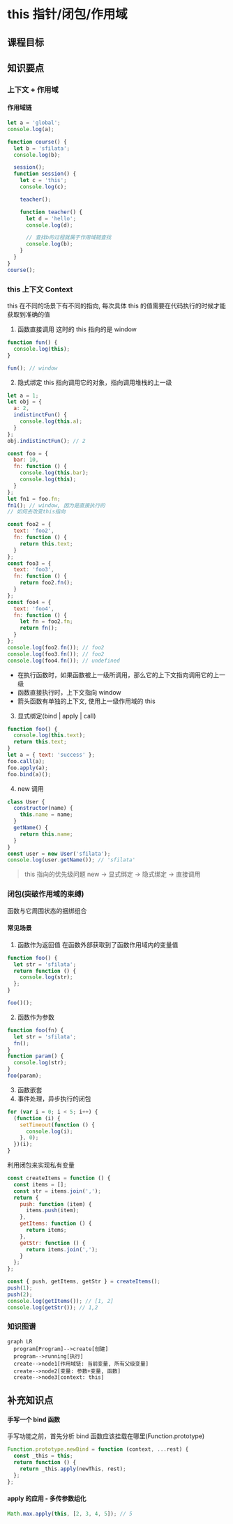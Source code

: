 # this 指针/闭包/作用域

## 课程目标

## 知识要点

### 上下文 + 作用域

#### 作用域链

```js
let a = 'global';
console.log(a);

function course() {
  let b = 'sfilata';
  console.log(b);

  session();
  function session() {
    let c = 'this';
    console.log(c);

    teacher();

    function teacher() {
      let d = 'hello';
      console.log(d);

      // 查找b的过程就属于作用域链查找
      console.log(b);
    }
  }
}
course();
```

### this 上下文 Context

this 在不同的场景下有不同的指向, 每次具体 this 的值需要在代码执行的时候才能获取到准确的值

1. 函数直接调用
   这时的 this 指向的是 window

```js
function fun() {
  console.log(this);
}

fun(); // window
```

2. 隐式绑定
   this 指向调用它的对象，指向调用堆栈的上一级

```js
let a = 1;
let obj = {
  a: 2,
  indistinctFun() {
    console.log(this.a);
  }
};
obj.indistinctFun(); // 2

const foo = {
  bar: 10,
  fn: function () {
    console.log(this.bar);
    console.log(this);
  }
};
let fn1 = foo.fn;
fn1(); // window, 因为是直接执行的
// 如何去改变this指向

const foo2 = {
  text: 'foo2',
  fn: function () {
    return this.text;
  }
};
const foo3 = {
  text: 'foo3',
  fn: function () {
    return foo2.fn();
  }
};
const foo4 = {
  text: 'foo4',
  fn: function () {
    let fn = foo2.fn;
    return fn();
  }
};
console.log(foo2.fn()); // foo2
console.log(foo3.fn()); // foo2
console.log(foo4.fn()); // undefined
```

- 在执行函数时，如果函数被上一级所调用，那么它的上下文指向调用它的上一级
- 函数直接执行时，上下文指向 window
- 箭头函数有单独的上下文, 使用上一级作用域的 this

3. 显式绑定(bind | apply | call)

```js
function foo() {
  console.log(this.text);
  return this.text;
}
let a = { text: 'success' };
foo.call(a);
foo.apply(a);
foo.bind(a)();
```

4. new 调用

```js
class User {
  constructor(name) {
    this.name = name;
  }
  getName() {
    return this.name;
  }
}
const user = new User('sfilata');
console.log(user.getName()); // 'sfilata'
```

> this 指向的优先级问题
> new -> 显式绑定 -> 隐式绑定 -> 直接调用

### 闭包(突破作用域的束缚)

函数与它周围状态的捆绑组合

#### 常见场景

1. 函数作为返回值
   在函数外部获取到了函数作用域内的变量值

```js
function foo() {
  let str = 'sfilata';
  return function () {
    console.log(str);
  };
}

foo()();
```

2. 函数作为参数

```js
function foo(fn) {
  let str = 'sfilata';
  fn();
}
function param() {
  console.log(str);
}
foo(param);
```

3. 函数嵌套
4. 事件处理，异步执行的闭包

```js
for (var i = 0; i < 5; i++) {
  (function (i) {
    setTimeout(function () {
      console.log(i);
    }, 0);
  })(i);
}
```

利用闭包来实现私有变量

```js
const createItems = function () {
  const items = [];
  const str = items.join(',');
  return {
    push: function (item) {
      items.push(item);
    },
    getItems: function () {
      return items;
    },
    getStr: function () {
      return items.join(',');
    }
  };
};

const { push, getItems, getStr } = createItems();
push(1);
push(2);
console.log(getItems()); // [1, 2]
console.log(getStr()); // 1,2
```

### 知识图谱

```mermaid
graph LR
  program[Program]-->create[创建]
  program-->running[执行]
  create-->node1[作用域链: 当前变量, 所有父级变量]
  create-->node2[变量: 参数+变量, 函数]
  create-->node3[context: this]
```

## 补充知识点

#### 手写一个 bind 函数

手写功能之前，首先分析 bind 函数应该挂载在哪里(Function.prototype)

```js
Function.prototype.newBind = function (context, ...rest) {
  const _this = this;
  return function () {
    return _this.apply(newThis, rest);
  };
};
```

#### apply 的应用 - 多传参数组化

```js
Math.max.apply(this, [2, 3, 4, 5]); // 5
```
